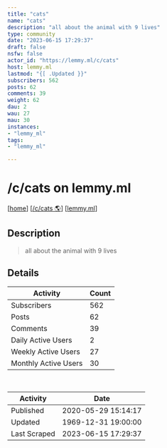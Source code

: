 ```yaml
---
title: "cats" 
name: "cats"
description: "all about the animal with 9 lives"
type: community
date: "2023-06-15 17:29:37"
draft: false
nsfw: false
actor_id: "https://lemmy.ml/c/cats"
host: lemmy.ml
lastmod: "{[ .Updated }}"
subscribers: 562
posts: 62
comments: 39
weight: 62
dau: 2
wau: 27
mau: 30
instances:
- "lemmy_ml"
tags: 
- "lemmy_ml"

---
```


# /c/cats on lemmy.ml

[[home](/)]
[[/c/cats 🌎](https://lemmy.ml/c/cats)]
[[lemmy.ml](/instances/lemmy_ml)]


## Description 

<blockquote class="description">
all about the animal with 9 lives
</blockquote>


## Details

| Activity | Count  |
|----------------------|---|
| Subscribers          | 562 |
| Posts                | 62  |
| Comments             | 39  |
| Daily Active Users   | 2  |
| Weekly Active Users  | 27  |
| Monthly Active Users | 30  |

<br>

| Activity | Date |
|----------------------|---|
| Published            | 2020-05-29 15:14:17 |
| Updated              | 1969-12-31 19:00:00 |
| Last Scraped         | 2023-06-15 17:29:37 |
